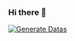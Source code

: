 ### Hi there 👋

<!--
**giuliacarmona/giuliacarmona** is a ✨ _special_ ✨ repository because its `README.md` (this file) appears on your GitHub profile.

Here are some ideas to get you started:

- 🔭 I’m currently working on ...
- 🌱 I’m currently learning ...
- 👯 I’m looking to collaborate on ...
- 🤔 I’m looking for help with ...
- 💬 Ask me about ...
- 📫 How to reach me: ...
- 😄 Pronouns: ...
- ⚡ Fun fact: ...
-->

[![Generate Datas](https://github.com/giuliacarmona/giuliacarmona/actions/workflows/main.yml/badge.svg)](https://github.com/giuliacarmona/giuliacarmona/actions/workflows/main.yml)
